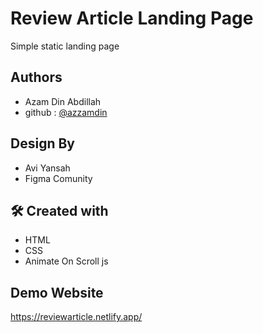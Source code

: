 
# Review Article Landing Page

Simple static landing page


## Authors

- Azam Din Abdillah
- github : [@azzamdin](https://github.com/azzamdinabdillah)

## Design By

- Avi Yansah
- Figma Comunity




## 🛠 Created with
- HTML
- CSS
- Animate On Scroll js



## Demo Website

https://reviewarticle.netlify.app/


